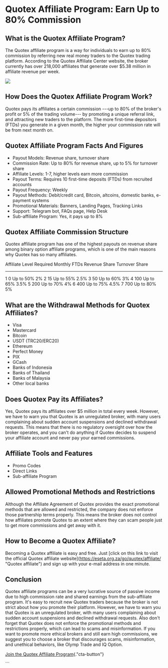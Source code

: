 # Quotex Affiliate Program: Earn Up to 80% Commission

## What is the Quotex Affiliate Program?

The Quotex affiliate program is a way for individuals to earn up to 80%
commission by referring new real money traders to the Quotex trading
platform. According to the Quotex Affiliate Center website, the broker
currently has over 218,000 affiliates that generate over \$5.38 million
in affiliate revenue per week.

[![](https://static.quotex.io/files/4_en/300_250.jpg)](https://traff.sbs/brokerqxlid)

## How Does the Quotex Affiliate Program Work?

Quotex pays its affiliates a certain commission ---up to 80% of the
broker\'s profit or 5% of the trading volume--- by promoting a unique
referral link, and attracting new traders to the platform. The more
first-time depositors (FTDs) you generate in a given month, the higher
your commission rate will be from next month on.

## Quotex Affiliate Program Facts And Figures

-   Payout Models: Revenue share, turnover share
-   Commission Rate: Up to 80% for revenue share, up to 5% for turnover
    share
-   Affiliate Levels: 1-7, higher levels earn more commission
-   Payout Terms: Requires 10 first-time deposits (FTDs) from recruited
    accounts
-   Payout Frequency: Weekly
-   Payout Methods: Debit/credit card, Bitcoin, altcoins, domestic
    banks, e-payment systems
-   Promotional Materials: Banners, Landing Pages, Tracking Links
-   Support: Telegram bot, FAQs page, Help Desk
-   Sub-affiliate Program: Yes, it pays up to 8%

## Quotex Affiliate Commission Structure

Quotex affiliate program has one of the highest payouts on revenue share
among binary option affiliate programs, which is one of the main reasons
why Quotex has so many affiliates.

  Affiliate Level   Required Monthly FTDs   Revenue Share   Turnover Share
  ----------------- ----------------------- --------------- ----------------
  1                 0                       Up to 50%       2%
  2                 15                      Up to 55%       2.5%
  3                 50                      Up to 60%       3%
  4                 100                     Up to 65%       3.5%
  5                 200                     Up to 70%       4%
  6                 400                     Up to 75%       4.5%
  7                 700                     Up to 80%       5%

## What are the Withdrawal Methods for Quotex Affiliates?

-   Visa
-   Mastercard
-   Bitcoin
-   USDT (TRC20/ERC20)
-   Ethereum
-   Perfect Money
-   PIX
-   GCash
-   Banks of Indonesia
-   Banks of Thailand
-   Banks of Malaysia
-   Other local banks

## Does Quotex Pay its Affiliates?

Yes, Quotex pays its affiliates over \$5 million in total every week.
However, we have to warn you that Quotex is an unregulated broker, with
many users complaining about sudden account suspensions and declined
withdrawal requests. This means that there is no regulatory oversight
over how the broker operates, and you can't do anything if Quotex
decides to suspend your affiliate account and never pay your earned
commissions.

## Affiliate Tools and Features

-   Promo Codes
-   Direct Links
-   Sub-affiliate Program

## Allowed Promotional Methods and Restrictions

Although the Affiliate Agreement of Quotex provides the exact
promotional methods that are allowed and restricted, the company does
not enforce those partnership terms properly. This means the broker does
not control how affiliates promote Quotex to an extent where they can
scam people just to get more commissions and get away with it.

## How to Become a Quotex Affiliate?

Becoming a Quotex affiliate is easy and free. Just \[click on this link
to visit the official Quotex affiliate
website\](https://eseta.org.za/go/quotex/affiliate/ "Quotex
affiliate") and sign up with your e-mail address in one minute.

## Conclusion

Quotex affiliate programs can be a very lucrative source of passive
income due to high commission rate and shared earnings from the
sub-affiliate program. It's easy to recruit new Quotex traders because
the broker is not strict about how you promote their platform. However,
we have to warn you that Quotex is an unregulated broker, with many
users complaining about sudden account suspensions and declined
withdrawal requests. Also don't forget that Quotex does not enforce the
promotional methods and restrictions properly, which can lead to scams
and misinformation. If you want to promote more ethical brokers and
still earn high commissions, we suggest you to choose a broker that
discourages scams, misinformation, and unethical behaviors, like Olymp
Trade and IQ Option.

[Join the Quotex Affiliate
Program](\%22https://eseta.org.za/go/quotex/affiliate/\%22){."cta-button"}

\`\`\`

